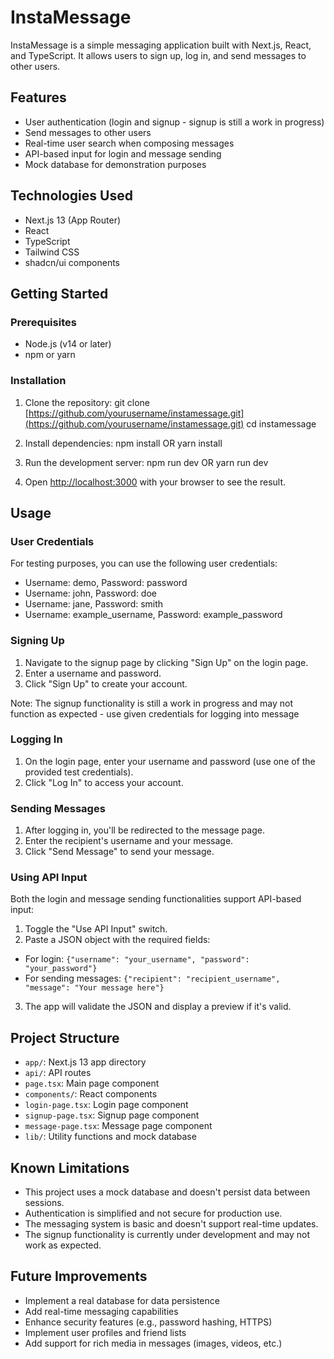 # InstaMessage

InstaMessage is a simple messaging application built with Next.js, React, and TypeScript. It allows users to sign up, log in, and send messages to other users.

## Features

- User authentication (login and signup - signup is still a work in progress)
- Send messages to other users
- Real-time user search when composing messages
- API-based input for login and message sending
- Mock database for demonstration purposes

## Technologies Used

- Next.js 13 (App Router)
- React
- TypeScript
- Tailwind CSS
- shadcn/ui components

## Getting Started

### Prerequisites

- Node.js (v14 or later)
- npm or yarn

### Installation

1. Clone the repository: git clone [https://github.com/yourusername/instamessage.git](https://github.com/yourusername/instamessage.git)
cd instamessage

2. Install dependencies: npm install OR yarn install

3. Run the development server: npm run dev OR yarn run dev

4. Open [http://localhost:3000](http://localhost:3000) with your browser to see the result.

## Usage

### User Credentials

For testing purposes, you can use the following user credentials:

- Username: demo, Password: password
- Username: john, Password: doe
- Username: jane, Password: smith
- Username: example_username, Password: example_password

### Signing Up

1. Navigate to the signup page by clicking "Sign Up" on the login page.
2. Enter a username and password.
3. Click "Sign Up" to create your account.

Note: The signup functionality is still a work in progress and may not function as expected - use given credentials for logging into message

### Logging In

1. On the login page, enter your username and password (use one of the provided test credentials).
2. Click "Log In" to access your account.

### Sending Messages

1. After logging in, you'll be redirected to the message page.
2. Enter the recipient's username and your message.
3. Click "Send Message" to send your message.

### Using API Input

Both the login and message sending functionalities support API-based input:

1. Toggle the "Use API Input" switch.
2. Paste a JSON object with the required fields:
- For login: `{"username": "your_username", "password": "your_password"}`
- For sending messages: `{"recipient": "recipient_username", "message": "Your message here"}`
3. The app will validate the JSON and display a preview if it's valid.

## Project Structure

- `app/`: Next.js 13 app directory
- `api/`: API routes
- `page.tsx`: Main page component
- `components/`: React components
- `login-page.tsx`: Login page component
- `signup-page.tsx`: Signup page component
- `message-page.tsx`: Message page component
- `lib/`: Utility functions and mock database

## Known Limitations

- This project uses a mock database and doesn't persist data between sessions.
- Authentication is simplified and not secure for production use.
- The messaging system is basic and doesn't support real-time updates.
- The signup functionality is currently under development and may not work as expected.

## Future Improvements

- Implement a real database for data persistence
- Add real-time messaging capabilities
- Enhance security features (e.g., password hashing, HTTPS)
- Implement user profiles and friend lists
- Add support for rich media in messages (images, videos, etc.)





